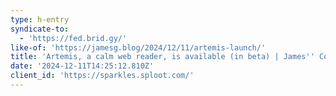 ```yaml
---
type: h-entry
syndicate-to:
  - 'https://fed.brid.gy/'
like-of: 'https://jamesg.blog/2024/12/11/artemis-launch/'
title: 'Artemis, a calm web reader, is available (in beta) | James'' Coffee Blog'
date: '2024-12-11T14:25:12.810Z'
client_id: 'https://sparkles.sploot.com/'
---
```


